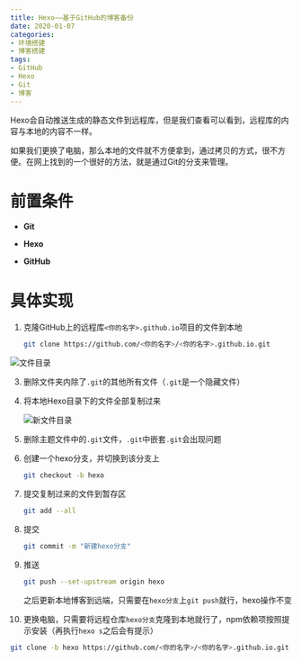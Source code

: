 ```yaml
---
title: Hexo——基于GitHub的博客备份
date: 2020-01-07
categories:
- 环境搭建
- 博客搭建
tags:
- GitHub
- Hexo
- Git
- 博客
---
```


Hexo会自动推送生成的静态文件到远程库，但是我们查看可以看到，远程库的内容与本地的内容不一样。

如果我们更换了电脑，那么本地的文件就不方便拿到，通过拷贝的方式，很不方便。在网上找到的一个很好的方法，就是通过Git的分支来管理。

<!--more-->



# 前置条件

- **Git**

- **Hexo**

- **GitHub**

  

# 具体实现

1. 克隆GitHub上的远程库`<你的名字>.github.io`项目的文件到本地	

   ```bash
   git clone https://github.com/<你的名字>/<你的名字>.github.io.git
   ```
![文件目录](https://blog-1258865037.cos.ap-chengdu.myqcloud.com/Hexo——基于GitHub的博客备份/20200106215812.png)

3. 删除文件夹内除了`.git`的其他所有文件（`.git`是一个隐藏文件）

4. 将本地Hexo目录下的文件全部复制过来

   ![新文件目录](https://blog-1258865037.cos.ap-chengdu.myqcloud.com/Hexo——基于GitHub的博客备份/20200106220408.png)

5. 删除主题文件中的`.git`文件，`.git`中嵌套`.git`会出现问题

6. 创建一个hexo分支，并切换到该分支上

   ```bash
   git checkout -b hexo
   ```

7. 提交复制过来的文件到暂存区

   ```bash
   git add --all
   ```

8. 提交

   ```bash
   git commit -m "新建hexo分支"
   ```

9. 推送

   ```bash
   git push --set-upstream origin hexo
   ```

   之后更新本地博客到远端，只需要在`hexo分支`上`git push`就行，hexo操作不变

10. 更换电脑，只需要将远程仓库`hexo分支`克隆到本地就行了，npm依赖项按照提示安装（再执行`hexo s`之后会有提示）

   ```bash
   git clone -b hexo https://github.com/<你的名字>/<你的名字>.github.io.git
   ```

   

